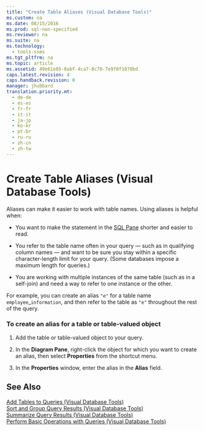 ```yaml
---
title: "Create Table Aliases (Visual Database Tools)"
ms.custom: na
ms.date: 08/15/2016
ms.prod: sql-non-specified
ms.reviewer: na
ms.suite: na
ms.technology: 
  - tools-ssms
ms.tgt_pltfrm: na
ms.topic: article
ms.assetid: 49e61e85-8abf-4ca7-8c70-7e9f8f1078bd
caps.latest.revision: 4
caps.handback.revision: 0
manager: jhubbard
translation.priority.mt: 
  - de-de
  - es-es
  - fr-fr
  - it-it
  - ja-jp
  - ko-kr
  - pt-br
  - ru-ru
  - zh-cn
  - zh-tw
---
```

# Create Table Aliases (Visual Database Tools)
Aliases can make it easier to work with table names. Using aliases is helpful when:  
  
-   You want to make the statement in the [SQL Pane](../content/SQL-Pane--Visual-Database-Tools-.md) shorter and easier to read.  
  
-   You refer to the table name often in your query — such as in qualifying column names — and want to be sure you stay within a specific character-length limit for your query. (Some databases impose a maximum length for queries.)  
  
-   You are working with multiple instances of the same table (such as in a self-join) and need a way to refer to one instance or the other.  
  
For example, you can create an alias `"e"` for a table name `employee`_`information`, and then refer to the table as `"e"` throughout the rest of the query.  
  
### To create an alias for a table or table-valued object  
  
1.  Add the table or table-valued object to your query.  
  
2.  In the **Diagram Pane**, right-click the object for which you want to create an alias, then select **Properties** from the shortcut menu.  
  
3.  In the **Properties** window, enter the alias in the **Alias** field.  
  
## See Also  
[Add Tables to Queries &#40;Visual Database Tools&#41;](../content/Add-Tables-to-Queries--Visual-Database-Tools-.md)  
[Sort and Group Query Results &#40;Visual Database Tools&#41;](../content/Sort-and-Group-Query-Results--Visual-Database-Tools-.md)  
[Summarize Query Results &#40;Visual Database Tools&#41;](../content/Summarize-Query-Results--Visual-Database-Tools-.md)  
[Perform Basic Operations with Queries &#40;Visual Database Tools&#41;](../content/Perform-Basic-Operations-with-Queries--Visual-Database-Tools-.md)  
  
